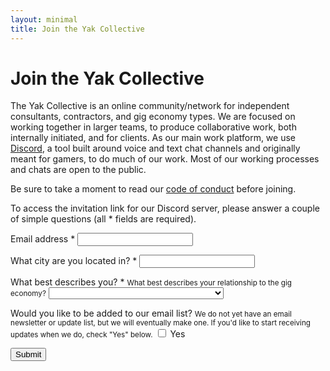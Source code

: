 ```yaml
---
layout: minimal
title: Join the Yak Collective
---
```


# Join the Yak Collective

The Yak Collective is an online community/network for independent consultants, contractors, and gig economy types. We are focused on working together in larger teams, to produce collaborative work, both internally initiated, and for clients. As our main work platform, we use [Discord](https://discord.com/), a tool built around voice and text chat channels and originally meant for gamers, to do much of our work. Most of our working processes and chats are open to the public.

Be sure to take a moment to read our [code of conduct](https://roamresearch.com/#/app/ArtOfGig/page/i92e8kE2x) before joining.

To access the invitation link for our Discord server, please answer a couple of simple questions (all <span class="required">*</span> fields are required).

<!--
https://docs.google.com/forms/u/0/d/e/1FAIpQLSfVUUvuIkzEGffk1CoEgzOkeO_yI05Nuw6zU3H1TNLmiQOf7g/formResponse?emailAddress=testy.mctesterson%40example.com&entry.579811979=Denver%2C+CO&entry.2065359511=Uber%2FLyft+etc+%28%22under+the+API%22+gig+economy%29&entry.1148437568=Yes
-->

<!-- <form name="yak-collective-join" method="post" action="https://yakcollective.org/welcome" data-netlify="true"> -->
<form class="mh0 mv4 mh3-m mh4-l mt5-l" name="yak-collective-join" method="post" action="https://docs.google.com/forms/u/0/d/e/1FAIpQLSfVUUvuIkzEGffk1CoEgzOkeO_yI05Nuw6zU3H1TNLmiQOf7g/formResponse">
	<p>
		<label class="db b mb2" for="emailAddress">Email address <span class="required">*</span></label>
		<input class="db ba pa2 w-100 w-80-m w-60-l" type="email" name="emailAddress" id="emailAddress" required="true">
	</p>
	<p>
		<label class="db b mb2" for="entry.579811979">What city are you located in? <span class="required">*</span></label>
		<input class="db ba pa2 w-100 w-80-m w-60-l" type="text" name="entry.579811979" id="entry.579811979" required="true">
	</p>
	<p>
		<label class="db b mb2" for="entry.2065359511">What best describes you? <span class="required">*</span></label>
		<small class="db f6 mb2 details">What best describes your relationship to the gig economy?</small>
		<select class="db ba pa2 w-100 w-80-m w-60-l" name="entry.2065359511" id="entry.2065359511" required="true">
			<option value=""></option>
			<option value="Independent consultant">Independent consultant</option>
			<option value="Skilled contractor/freelancer">Skilled contractor/freelancer</option>
			<option value='Uber/Lyft etc ("under the API" gig economy)'>Uber/Lyft etc ("under the API" gig economy)</option>
			<option value="Potential client of the Yak Collective.">Potential client of the Yak Collective.</option>
			<option value="Paycheck employee curious about indie life">Paycheck employee curious about indie life</option>
			<option value="College student">College student</option>
			<option value="Other">Other</option>
		</select>
	</p>
	<p>
		<span class="db b mb2">Would you like to be added to our email list?</span>
		<small class="db f6 mb2 details">We do not yet have an email newsletter or update list, but we will eventually make one. If you'd like to start receiving updates when we do, check "Yes" below.</small>
		<input class="ba" type="checkbox" name="entry.1148437568" id="entry.1148437568" value="Yes">
		<label for="entry.1148437568">Yes</label>
	</p>
	<p class="mb0">
		<input class="b ba ph3 pv2 submit" type="submit" value="Submit">
	</p>
</form>

